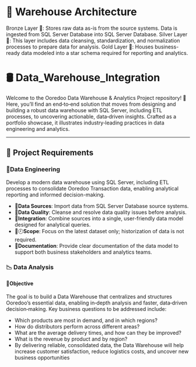 # 🏬 Warehouse Architecture

Bronze Layer 🥉: Stores raw data as-is from the source systems. Data is ingested from SQL Server Database into SQL Server Database.
Silver Layer 🥈: This layer includes data cleansing, standardization, and normalization processes to prepare data for analysis.
Gold Layer 🥇: Houses business-ready data modeled into a star schema required for reporting and analytics.



# 🛢 Data_Warehouse_Integration

Welcome to the Ooredoo Data Warehouse & Analytics Project repository! 🚀
Here, you’ll find an end‑to‑end solution that moves from designing and building a robust data warehouse with SQL Server, including ETL processes, to uncovering actionable, data‑driven insights. Crafted as a portfolio showcase, it illustrates industry‑leading practices in data engineering and analytics.

---
## 🚀 Project Requirements

### 📐Data Engineering
Develop a modern data warehouse using SQL Server, including ETL processes to consolidate Ooredoo Transaction data, enabling analytical reporting and informed decision-making.
- 📨**Data Sources**: Import data from SQL Server Database source systems.
- 🚧**Data Quality**: Cleanse and resolve data quality issues before analysis.
- 🔄**Integration**: Combine sources into a single, user-friendly data model designed for analytical queries.
- 🚫🕗**Scope**: Focus on the latest dataset only; historization of data is not required.
- 📜**Documentation**: Provide clear documentation of the data model to support both business stakeholders and analytics teams.


###  📉 Data Analysis

#### 🎯Objective
The goal is to build a Data Warehouse that centralizes and structures Ooredoo’s essential data, enabling in‑depth analysis and faster, data‑driven decision‑making. Key business questions to be addressed include:

  - Which products are most in demand, and in which regions?
  - How do distributors perform across different areas?
  - What are the average delivery times, and how can they be improved?
  - What is the revenue by product and by region?
  - By delivering reliable, consolidated data, the Data Warehouse will help increase customer satisfaction, reduce logistics costs, and uncover new business opportunities

